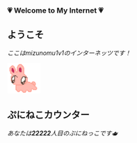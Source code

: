### 💗 Welcome to My Internet 💗

## ようこそ

_ここはmizunomu1v1のインターネッツです！_
 
 <img src="img/usg.png" width=15%>


## ぷにねこカウンター

_あなたは**22222**人目のぷにねっこです🫖_
